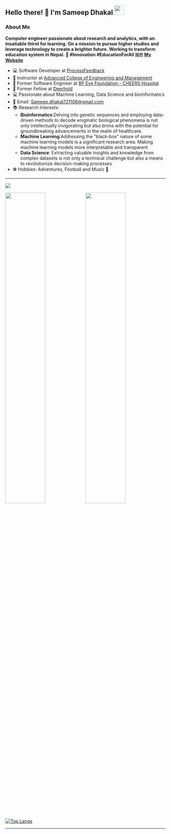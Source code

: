 ## Hello there! 👋 I'm Sameep Dhakal <img src="https://d3sujgifhk94se.cloudfront.net/wp-content/uploads/2019/09/18085910/Monkey_Kid_Coding.gif" width="30">

### About Me
 **Computer engineer passionate about research and analytics, with an insatiable thirst for learning. On a mission to pursue higher studies and leverage technology to create a brighter future. Working to transform education system in Nepal.** 
 **🌟 #Innovation #EducationForAll 🇳🇵**
  **[My Website](https://www.sameepdhakal.com.np/)**
  
- 💻 Software Developer at [ProcessFeedback](https://www.processfeedback.org/)
- 🏫 Instructor at [Advanced College of Engineering and Management](https://acem.edu.np/)
- 🏥 Former Software Engineer at [BP Eye Foundation - CHEERS Hospital](https://www.bpeyefoundation.org/)
- 🏡 Former Fellow at [Deerhold](https://www.deerhold.org/)
- 💻 Passionate about Machine Learning, Data Science and bioinformatics
- 📧 Email: [Sameep.dhakal721108@gmail.com](mailto:Sameep.dhakal721108@gmail.com)
- 📚 Research Interests:
    - **Bioinformatics**:Delving into genetic sequences and employing data-driven methods to decode enigmatic biological phenomena is not only intellectually invigorating but also brims with the potential for groundbreaking advancements in the realm of healthcare.
    - **Machine Learning**:Addressing the "black-box" nature of some machine learning models is a significant research area. Making machine learning models more interpretable and transparent 
    - **Data Science**: Extracting valuable insights and knowledge from complex datasets is not only a technical challenge but also a means to revolutionize decision-making processes
- ⚽ Hobbies: Adventures, Football and Music 🎵
---
![](https://komarev.com/ghpvc/?username=Sameep-Dhakal&color=blueviolet) 

<img src="https://github-readme-stats.vercel.app/api?username=Sameep-Dhakal&show_icons=true&theme=tokyonight" width="50%"/><img src="https://github-readme-streak-stats.herokuapp.com/?user=Sameep-Dhakal&theme=tokyonight" width="50%"/>

[![Top Langs](https://github-readme-stats.vercel.app/api/top-langs/?username=Sameep-Dhakal&layout=compact&theme=tokyonight)](https://your-website-or-profile-link)

---

